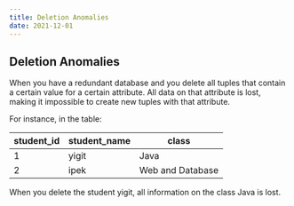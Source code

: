 ```yaml
---
title: Deletion Anomalies
date: 2021-12-01
---
```

## Deletion Anomalies
When you have a redundant database and you delete all tuples that contain a certain value for a certain attribute. All data on that attribute is lost, making it impossible to create new tuples with that attribute.

For instance, in the table:

| student_id | student_name | class |
|------------|--------------|-------|
| 1 | yigit | Java|
| 2 | ipek| Web and Database|

When you delete the student yigit, all information on the class Java is lost.